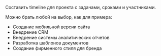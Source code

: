 Составить timeline для проекта с задачами, сроками и участниками.

Можно брать любой на выбор, как для примера:
- Создание мобильной версии сайта
- Внедрение CRM
- Внедрение системы аналитических отчетов
- Разработка шаблонов документов
- Создание фирменного стиля для бренда
